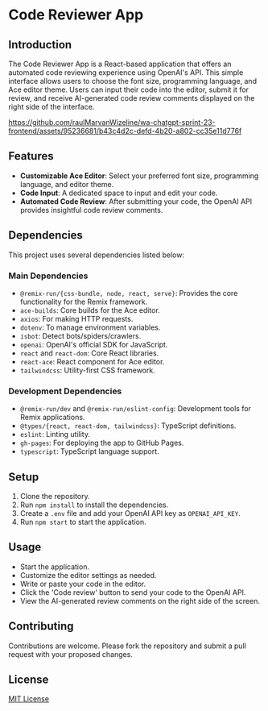 # Code Reviewer App

## Introduction

The Code Reviewer App is a React-based application that offers an automated code reviewing experience using OpenAI's API. This simple interface allows users to choose the font size, programming language, and Ace editor theme. Users can input their code into the editor, submit it for review, and receive AI-generated code review comments displayed on the right side of the interface.

https://github.com/raulMarvanWizeline/wa-chatgpt-sprint-23-frontend/assets/95236681/b43c4d2c-defd-4b20-a802-cc35e11d776f

## Features

- **Customizable Ace Editor**: Select your preferred font size, programming language, and editor theme.
- **Code Input**: A dedicated space to input and edit your code.
- **Automated Code Review**: After submitting your code, the OpenAI API provides insightful code review comments.

## Dependencies

This project uses several dependencies listed below:

### Main Dependencies
- `@remix-run/{css-bundle, node, react, serve}`: Provides the core functionality for the Remix framework.
- `ace-builds`: Core builds for the Ace editor.
- `axios`: For making HTTP requests.
- `dotenv`: To manage environment variables.
- `isbot`: Detect bots/spiders/crawlers.
- `openai`: OpenAI's official SDK for JavaScript.
- `react` and `react-dom`: Core React libraries.
- `react-ace`: React component for Ace editor.
- `tailwindcss`: Utility-first CSS framework.

### Development Dependencies
- `@remix-run/dev` and `@remix-run/eslint-config`: Development tools for Remix applications.
- `@types/{react, react-dom, tailwindcss}`: TypeScript definitions.
- `eslint`: Linting utility.
- `gh-pages`: For deploying the app to GitHub Pages.
- `typescript`: TypeScript language support.

## Setup

1. Clone the repository.
2. Run `npm install` to install the dependencies.
3. Create a `.env` file and add your OpenAI API key as `OPENAI_API_KEY`.
4. Run `npm start` to start the application.

## Usage

- Start the application.
- Customize the editor settings as needed.
- Write or paste your code in the editor.
- Click the 'Code review' button to send your code to the OpenAI API.
- View the AI-generated review comments on the right side of the screen.

## Contributing

Contributions are welcome. Please fork the repository and submit a pull request with your proposed changes.

## License

[MIT License](LICENSE)
